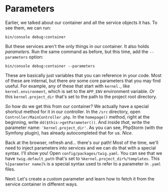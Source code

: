 # Parameters

Earlier, we talked about our container and all the service objects it has. To see them, we can run:

```terminal
bin/console debug:container
```

But these services aren't the only things in our container. It also holds *parameters*. Run the same command as before, but this time, add
the `--parameters` option:

```terminal-silent
bin/console debug:container --parameters
```

These are basically just variables that you can reference in your code. Most of these are internal, but there *are* some core parameters that you may find useful. For example, any of these that start with `kernel.`, like `kernel.environment`, which is set to the `APP_ENV` environment variable. *Or* this `kernel.project_dir` that's set to the path to the project root directory.

*So* how do we get this from our container? We actually have a special shortcut method for it in our controller. In the `/src` directory, open `Controller/MainController.php`. In the `homepage()` method, right at the beginning, write `dd($this->getParameter())`. And inside *that*, write the parameter name: `'kernel.project_dir'`. As you can see, PhpStorm (with the Symfony plugin), has already autocompleted that for us. *Nice*.

Back at the browser, refresh and... there's our path! Most of the time, we'll need to inject parameters into services and we can do that with a special syntax. I'll show you! Open `config/packages/twig.yaml`. You can see that we have `twig.default_path` that's set to `%kernel.project_dir%/templates`. This `%[parameter name]%` is a special syntax used to refer to a parameter in `.yaml` files.

Next: Let's create a *custom* parameter and learn how to fetch it from the service container in different ways.
